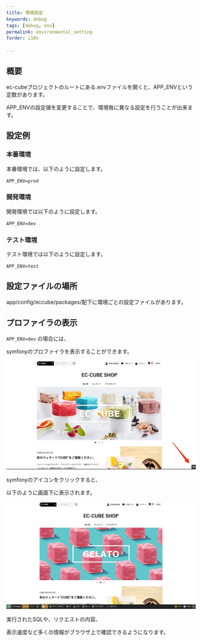 ```yaml
---
title: 環境設定
keywords: debug
tags: [debug, env]
permalink: environmental_setting
forder: i18n

---
```



## 概要

ec-cubeプロジェクトのルートにある.envファイルを開くと、APP_ENVという定数があります。

APP_ENVの設定値を変更することで、環境毎に異なる設定を行うことが出来ます。


## 設定例


### 本番環境

本番環境では、以下のように設定します。

```
APP_ENV=prod
```


### 開発環境

開発環境では以下のように設定します。


```
APP_ENV=dev
```


### テスト環境

テスト環境では以下のように設定します。

```
APP_ENV=test
```


## 設定ファイルの場所

app/config/eccube/packages/配下に環境ごとの設定ファイルがあります。


## プロファイラの表示

`APP_ENV=dev` の場合には、


symfonyのプロファイラを表示することができます。

![デバッグツールバーの位置](/images/environmental_setting/debug_toolbar1.png)

symfonyのアイコンをクリックすると、

以下のように画面下に表示されます。

![デバッグツールバーを開いた状態](/images/environmental_setting/debug_toolbar2.png)


実行されたSQLや、リクエストの内容、

表示速度など多くの情報がブラウザ上で確認できるようになります。
